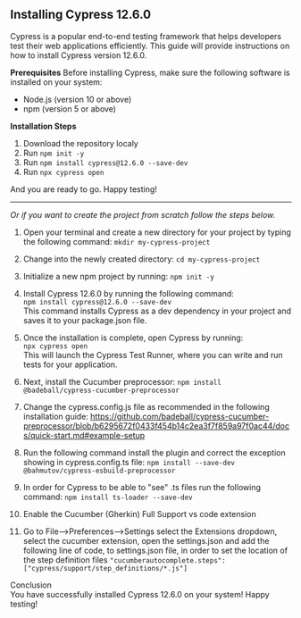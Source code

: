 ## Installing Cypress 12.6.0

Cypress is a popular end-to-end testing framework that helps developers test their web applications efficiently. This guide will provide instructions on how to install Cypress version 12.6.0.

**Prerequisites**
Before installing Cypress, make sure the following software is installed on your system:

- Node.js (version 10 or above)
- npm (version 5 or above)

**Installation Steps**

1. Download the repository localy
2. Run `npm init -y`
3. Run `npm install cypress@12.6.0 --save-dev`
4. Run `npx cypress open`

And you are ready to go. Happy testing!

---

_Or if you want to create the project from scratch follow the steps below._

1. Open your terminal and create a new directory for your project by typing the following command:
   `mkdir my-cypress-project`
2. Change into the newly created directory:
   `cd my-cypress-project`
3. Initialize a new npm project by running:
   `npm init -y`
4. Install Cypress 12.6.0 by running the following command:  
    `npm install cypress@12.6.0 --save-dev`  
   This command installs Cypress as a dev dependency in your project and saves it to your package.json file.

5. Once the installation is complete, open Cypress by running:  
    `npx cypress open`  
   This will launch the Cypress Test Runner, where you can write and run tests for your application.

6. Next, install the Cucumber preprocessor:
   `npm install @badeball/cypress-cucumber-preprocessor`
7. Change the cypress.config.js file as recommended in the following installation guide:
   https://github.com/badeball/cypress-cucumber-preprocessor/blob/b6295672f0433f454b14c2ea3f7f859a97f0ac44/docs/quick-start.md#example-setup
8. Run the following command install the plugin and correct the exception showing in cypress.config.ts file:
   `npm install --save-dev @bahmutov/cypress-esbuild-preprocessor`
9. In order for Cypress to be able to "see" .ts files run the following command:
   `npm install ts-loader --save-dev`
10. Enable the Cucumber (Gherkin) Full Support vs code extension
11. Go to File-->Preferences-->Settings select the Extensions dropdown, select the cucumber extension, open the settings.json
    and add the following line of code, to settings.json file, in order to set the location of the step definition files `"cucumberautocomplete.steps": ["cypress/support/step_definitions/*.js"]`

Conclusion  
You have successfully installed Cypress 12.6.0 on your system! Happy testing!

